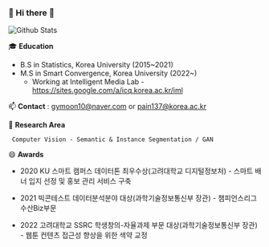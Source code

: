 ### 👋 Hi there 👋

<!--
**gymoon10/gymoon10** is a ✨ _special_ ✨ repository because its `README.md` (this file) appears on your GitHub profile.

Here are some ideas to get you started:

- 🔭 I’m currently working on ...
- 🌱 I’m currently learning ...
- 👯 I’m looking to collaborate on ...
- 🤔 I’m looking for help with ...
- 💬 Ask me about ...
- 📫 How to reach me: gymoon10@naver.com
- 😄 Pronouns: ...
- ⚡ Fun fact: ...
-->
![Github Stats](https://github-readme-stats.vercel.app/api?username=gymoon10&show_icons=true)

🎓 **Education** 
    
 - B.S in Statistics, Korea University (2015~2021)
 - M.S in Smart Convergence, Korea University (2022~)
    - Working at Intelligent Media Lab - https://sites.google.com/a/icq.korea.ac.kr/iml 

📫 **Contact**   : gymoon10@naver.com or pain137@korea.ac.kr

🌱 **Research Area** 
   
     Computer Vision - Semantic & Instance Segmentation / GAN

😄 **Awards**

- 2020 KU 스마트 캠퍼스 데이터톤 최우수상(고려대학교 디지털정보처) - 스마트 배너 입지 선정 및 홍보 관리 서비스 구축

- 2021 빅콘테스트 데이터분석분야 대상(과학기술정보통신부 장관) - 챔피언스리그 수산Biz부문

- 2022 고려대학교 SSRC 학생창의-자율과제 부문 대상(과학기술정보통신부 장관) - 웹툰 컨텐츠 접근성 향상을 위한 색약 교정 




